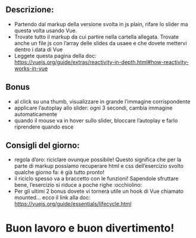 ## Descrizione:
- Partendo dal markup della versione svolta in js plain, rifare lo slider ma questa volta usando Vue.
- Trovate tutto il markup da cui partire nella cartella allegata. Trovate anche un file js con l’array delle slides da usaee e che dovete mettervi dentro i data di Vue
- Leggete questa pagina della doc:
https://vuejs.org/guide/extras/reactivity-in-depth.html#how-reactivity-works-in-vue

## Bonus
- al click su una thumb, visualizzare in grande l’immagine corrispondente
- applicare l’autoplay allo slider: ogni 3 secondi, cambia immagine automaticamente
- quando il mouse va in hover sullo slider, bloccare l’autoplay e farlo riprendere quando esce

## Consigli del giorno:
- regola d’oro: riciclare ovunque possibile! Questo significa che per la parte di markup possiamo recuperare html e css dell’esercizio svolto qualche giorno fa: è già tutto pronto!
- il riciclo spesso va a braccetto con le funzioni! Sapendole sfruttare bene, l’esercizio si riduce a poche righe :occhiolino:
- Per gli ultimi 2 bonus dovete vi tornerà utile un hook di Vue chiamato mounted… ecco il link alla doc: https://vuejs.org/guide/essentials/lifecycle.html


# Buon lavoro e buon divertimento!





























